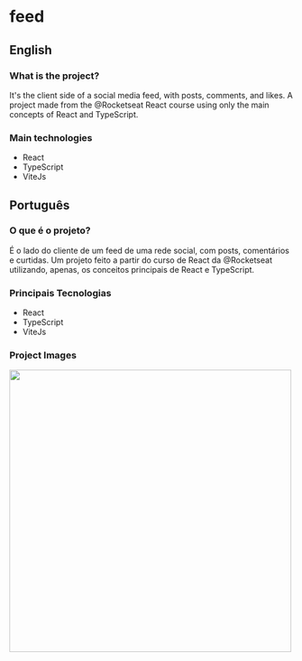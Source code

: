 # feed

## English

### What is the project?

It's the client side of a social media feed, with posts, comments, and likes.
A project made from the @Rocketseat React course using only the main concepts of React and TypeScript.

### Main technologies

- React
- TypeScript
- ViteJs

## Português

### O que é o projeto?

É o lado do cliente de um feed de uma rede social, com posts, comentários e curtidas.
Um projeto feito a partir do curso de React da @Rocketseat utilizando, apenas, os conceitos principais de React e TypeScript.

### Principais Tecnologias

- React
- TypeScript
- ViteJs

### Project Images

<div>
  <img src="https://media-exp1.licdn.com/dms/image/C4D22AQG-l00HLgy8lg/feedshare-shrink_800/0/1662507687237?e=1665619200&v=beta&t=Ssbs0y-fShBnZtIguvYdfDzCyISjmAZPtfUXG2lPDG8" width=500/>
</div>